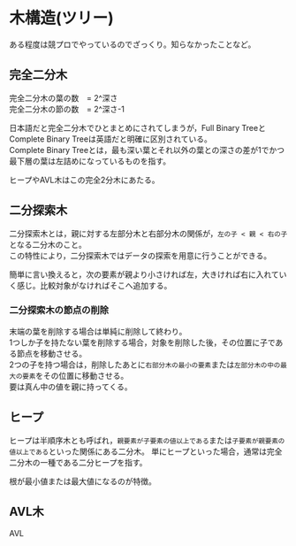 # 木構造(ツリー)

ある程度は競プロでやっているのでざっくり。知らなかったことなど。

## 完全二分木

完全二分木の葉の数　= 2^深さ  
完全二分木の節の数　= 2^深さ-1  

日本語だと完全二分木でひとまとめにされてしまうが，Full Binary TreeとComplete Binary Treeは英語だと明確に区別されている。  
Complete Binary Treeとは，最も深い葉とそれ以外の葉との深さの差が1でかつ最下層の葉は左詰めになっているものを指す。  

ヒープやAVL木はこの完全2分木にあたる。  


## 二分探索木

二分探索木とは，親に対する左部分木と右部分木の関係が，`左の子 < 親 < 右の子`　となる二分木のこと。  
この特性により，二分探索木ではデータの探索を用意に行うことができる。  

簡単に言い換えると，次の要素が親より小さければ左，大きければ右に入れていく感じ。比較対象がなければそこへ追加する。  

### 二分探索木の節点の削除

末端の葉を削除する場合は単純に削除して終わり。  
1つしか子を持たない葉を削除する場合，対象を削除した後，その位置に子である節点を移動させる。  
2つの子を持つ場合は，削除したあとに`右部分木の最小の要素`または`左部分木の中の最大の要素`をその位置に移動させる。  
要は真ん中の値を親に持ってくる。


## ヒープ

ヒープは半順序木とも呼ばれ，`親要素が子要素の値以上である`または`子要素が親要素の値以上である`といった関係にある二分木。
単にヒープといった場合，通常は完全二分木の一種である二分ヒープを指す。  

根が最小値または最大値になるのが特徴。


## AVL木

AVL
